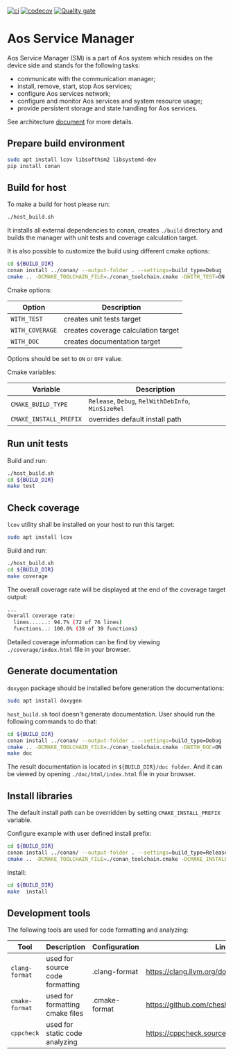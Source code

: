 [![ci](https://github.com/aosedge/aos_core_sm_cpp/actions/workflows/build_test.yaml/badge.svg)](https://github.com/aosedge/aos_core_sm_cpp/actions/workflows/build_test.yaml)
[![codecov](https://codecov.io/gh/aosedge/aos_core_sm_cpp/graph/badge.svg?token=MknkthRkpf)](https://codecov.io/gh/aosedge/aos_core_sm_cpp)
[![Quality gate](https://sonarcloud.io/api/project_badges/quality_gate?project=aosedge_aos_core_sm_cpp)](https://sonarcloud.io/summary/new_code?id=aosedge_aos_core_sm_cpp)

# Aos Service Manager

Aos Service Manager (SM) is a part of Aos system which resides on the device side and stands for the following tasks:

* communicate with the communication manager;
* install, remove, start, stop Aos services;
* configure Aos services network;
* configure and monitor Aos services and system resource usage;
* provide persistent storage and state handling for Aos services.

See architecture [document](https://docs.aosedge.tech/docs/aos-core/sm/) for more details.

## Prepare build environment

```sh
sudo apt install lcov libsofthsm2 libsystemd-dev
pip install conan
```

## Build for host

To make a build for host please run:

```sh
./host_build.sh
```

It installs all external dependencies to conan, creates `./build` directory and builds the manager with unit tests and coverage calculation target.

It is also possible to customize the build using different cmake options:

```sh
cd ${BUILD_DIR}
conan install ../conan/ --output-folder . --settings=build_type=Debug --build=missing
cmake .. -DCMAKE_TOOLCHAIN_FILE=./conan_toolchain.cmake -DWITH_TEST=ON -DCMAKE_BUILD_TYPE=Debug
```

Cmake options:

| Option | Description |
| --- | --- |
| `WITH_TEST` | creates unit tests target |
| `WITH_COVERAGE` | creates coverage calculation target |
| `WITH_DOC` | creates documentation target |

Options should be set to `ON` or `OFF` value.

Cmake variables:

| Variable | Description |
| --- | --- |
| `CMAKE_BUILD_TYPE` | `Release`, `Debug`, `RelWithDebInfo`, `MinSizeRel` |
| `CMAKE_INSTALL_PREFIX` | overrides default install path |

## Run unit tests

Build and run:

```sh
./host_build.sh
cd ${BUILD_DIR}
make test
```

## Check coverage

`lcov` utility shall be installed on your host to run this target:

```sh
sudo apt install lcov
```

Build and run:

```sh
./host_build.sh
cd ${BUILD_DIR}
make coverage
```

The overall coverage rate will be displayed at the end of the coverage target output:

```sh
...
Overall coverage rate:
  lines......: 94.7% (72 of 76 lines)
  functions..: 100.0% (39 of 39 functions)
```

Detailed coverage information can be find by viewing `./coverage/index.html` file in your browser.

## Generate documentation

`doxygen` package should be installed before generation the documentations:

```sh
sudo apt install doxygen
```

`host_build.sh` tool doesn't generate documentation. User should run the following commands to do that:

```sh
cd ${BUILD_DIR}
conan install ../conan/ --output-folder . --settings=build_type=Debug --build=missing
cmake .. -DCMAKE_TOOLCHAIN_FILE=./conan_toolchain.cmake -DWITH_DOC=ON
make doc
```

The result documentation is located in `${BUILD_DIR}/doc folder`. And it can be viewed by opening
`./doc/html/index.html` file in your browser.

## Install libraries

The default install path can be overridden by setting `CMAKE_INSTALL_PREFIX` variable.

Configure example with user defined install prefix:

```sh
cd ${BUILD_DIR}
conan install ../conan/ --output-folder . --settings=build_type=Release --build=missing
cmake .. -DCMAKE_TOOLCHAIN_FILE=./conan_toolchain.cmake -DCMAKE_INSTALL_PREFIX=/my/location
```

Install:

```sh
cd ${BUILD_DIR}
make  install
```

## Development tools

The following tools are used for code formatting and analyzing:

| Tool | Description | Configuration | Link
| --- | --- | --- | --- |
| `clang-format` | used for source code formatting | .clang-format | <https://clang.llvm.org/docs/ClangFormat.html> |
| `cmake-format` | used for formatting cmake files | .cmake-format | <https://github.com/cheshirekow/cmake_format> |
| `cppcheck` | used for static code analyzing | | <https://cppcheck.sourceforge.io/> |
